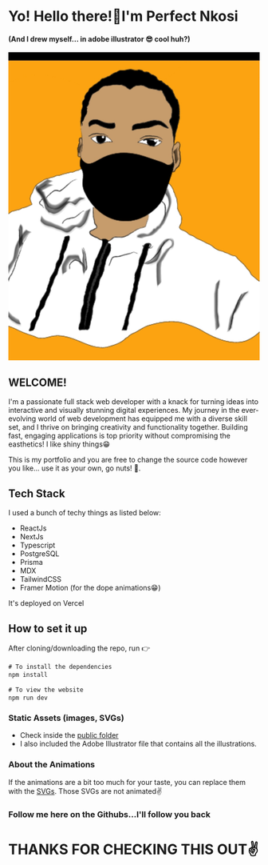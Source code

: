 # Yo! Hello there!👋I'm Perfect Nkosi
#### (And I drew myself... in adobe illustrator 😎 cool huh?)
![me](public/me.jpg)

## WELCOME!
I'm a passionate full stack web developer with a knack for turning ideas into interactive and visually stunning digital experiences. My journey in the ever-evolving world of web development has equipped me with a diverse skill set, and I thrive on bringing creativity and functionality together. Building fast, engaging applications is top priority without compromising the easthetics! I like shiny things😁

This is my portfolio and you are free to change the source code however you like... use it as your own, go nuts! 🤪.

## Tech Stack
I used a bunch of techy things as listed below:
- ReactJs
- NextJs
- Typescript
- PostgreSQL
- Prisma
- MDX
- TailwindCSS
- Framer Motion (for the dope animations😁)

It's deployed on Vercel

## How to set it up
After cloning/downloading the repo, run 👉 
```shell
# To install the dependencies
npm install
```

```shell
# To view the website
npm run dev
```
### Static Assets (images, SVGs)
- Check inside the [public folder](./public/)
- I also included the Adobe Illustrator file that contains all the illustrations.

### About the Animations
If the animations are a bit too much for your taste, you can replace them with the [SVGs](./public/). Those SVGs are not animated✌️

### Follow me here on the Githubs...I'll follow you back

# **THANKS FOR CHECKING THIS OUT✌️**